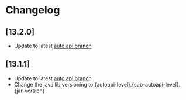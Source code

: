 # Changelog

## [13.2.0]
- Update to latest [auto api branch](https://github.com/highmobility/auto-api/pull/63/commits/06905522ba2c10c96bdd2899b4148ddc47a29a58)

## [13.1.1]

- Update to latest [auto api branch](https://github.com/highmobility/auto-api/commit/3953d8963ba5f3a615f528247a8f14f57c75d41d)
- Change the java lib versioning to {autoapi-level}.{sub-autoapi-level}.{jar-version}
